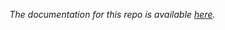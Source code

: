 *The documentation for this repo is available [here](https://github.com/plogacev/case_studies/pricedist_changepoints).*

